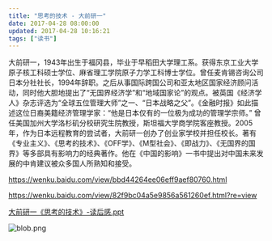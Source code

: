 ```yaml
---
title: "思考的技术 - 大前研一"
date: 2017-04-28 08:00:00
updated: 2017-04-28 10:16:21
tags: ["读书"]
---
```

大前研一，1943年出生于福冈县，毕业于早稻田大学理工系。获得东京工业大学原子核工科硕士学位、麻省理工学院原子力学工科博士学位。曾任麦肯锡咨询公司日本分社社长，1994年辞职。之后从事国际跨国公司和亚太地区国家经济顾问活动，同时他大胆地提出了“无国界经济学”和“地域国家论”的观点。被英国《经济学人》杂志评选为“全球五位管理大师”之一、“日本战略之父”。《金融时报》如此描述这位日裔美籍经济管理学家：“他是日本仅有的一位极为成功的管理学宗师。” 曾任美国加州大学洛杉矶分校研究生院教授，斯坦福大学商学院客座教授。2005年，作为日本远程教育的尝试者，大前研一创办了创业家学校并担任校长。著有《专业主义》、《思考的技术》、《OFF学》、《M型社会》、《即战力》、《无国界的国界》等多部具有影响力的经典著作。他在《中国的影响》一书中提出对中国未来发展的中肯建议被众多国人所熟知和接受。

<https://wenku.baidu.com/view/bbd44264ee06eff9aef80760.html>

<https://wenku.baidu.com/view/82f9bc04a5e9856a561260ef.html?re=view>

[大前研一《思考的技术》-读后感.ppt](/uploads/ueditor/php/upload/file/20170427/1493262135.ppt)

![blob.png](/uploads/ueditor/php/upload/image/20170427/1493261692.png)
